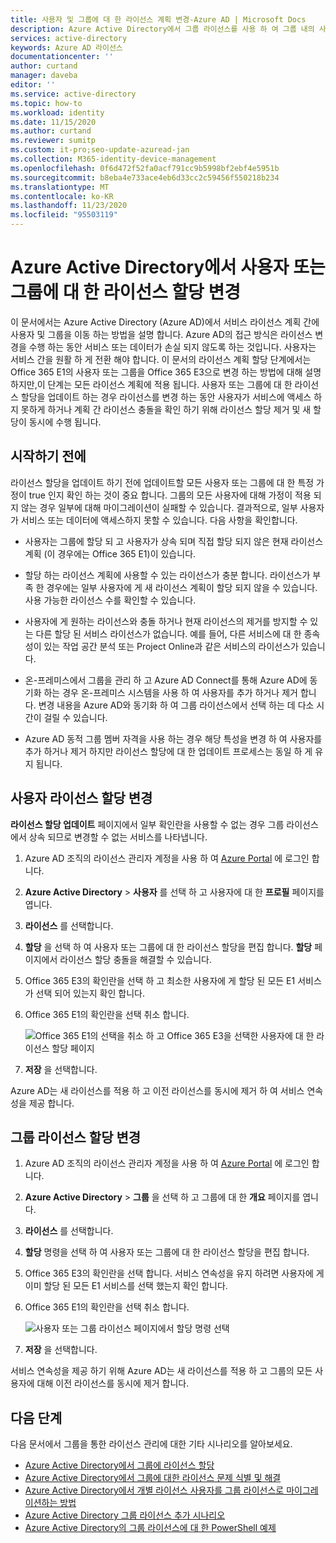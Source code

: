 ```yaml
---
title: 사용자 및 그룹에 대 한 라이선스 계획 변경-Azure AD | Microsoft Docs
description: Azure Active Directory에서 그룹 라이선스를 사용 하 여 그룹 내의 사용자를 다른 서비스 계획으로 마이그레이션하는 방법
services: active-directory
keywords: Azure AD 라이선스
documentationcenter: ''
author: curtand
manager: daveba
editor: ''
ms.service: active-directory
ms.topic: how-to
ms.workload: identity
ms.date: 11/15/2020
ms.author: curtand
ms.reviewer: sumitp
ms.custom: it-pro;seo-update-azuread-jan
ms.collection: M365-identity-device-management
ms.openlocfilehash: 0f6d472f52fa0acf791cc9b5998bf2ebf4e5951b
ms.sourcegitcommit: b8eba4e733ace4eb6d33cc2c59456f550218b234
ms.translationtype: MT
ms.contentlocale: ko-KR
ms.lasthandoff: 11/23/2020
ms.locfileid: "95503119"
---
```

# <a name="change-license-assignments-for-a-user-or-group-in-azure-active-directory"></a>Azure Active Directory에서 사용자 또는 그룹에 대 한 라이선스 할당 변경

이 문서에서는 Azure Active Directory (Azure AD)에서 서비스 라이선스 계획 간에 사용자 및 그룹을 이동 하는 방법을 설명 합니다. Azure AD의 접근 방식은 라이선스 변경을 수행 하는 동안 서비스 또는 데이터가 손실 되지 않도록 하는 것입니다. 사용자는 서비스 간을 원활 하 게 전환 해야 합니다. 이 문서의 라이선스 계획 할당 단계에서는 Office 365 E1의 사용자 또는 그룹을 Office 365 E3으로 변경 하는 방법에 대해 설명 하지만,이 단계는 모든 라이선스 계획에 적용 됩니다. 사용자 또는 그룹에 대 한 라이선스 할당을 업데이트 하는 경우 라이선스를 변경 하는 동안 사용자가 서비스에 액세스 하지 못하게 하거나 계획 간 라이선스 충돌을 확인 하기 위해 라이선스 할당 제거 및 새 할당이 동시에 수행 됩니다.

## <a name="before-you-begin"></a>시작하기 전에

라이선스 할당을 업데이트 하기 전에 업데이트할 모든 사용자 또는 그룹에 대 한 특정 가정이 true 인지 확인 하는 것이 중요 합니다. 그룹의 모든 사용자에 대해 가정이 적용 되지 않는 경우 일부에 대해 마이그레이션이 실패할 수 있습니다. 결과적으로, 일부 사용자가 서비스 또는 데이터에 액세스하지 못할 수 있습니다. 다음 사항을 확인합니다.

- 사용자는 그룹에 할당 되 고 사용자가 상속 되며 직접 할당 되지 않은 현재 라이선스 계획 (이 경우에는 Office 365 E1)이 있습니다.

- 할당 하는 라이선스 계획에 사용할 수 있는 라이선스가 충분 합니다. 라이선스가 부족 한 경우에는 일부 사용자에 게 새 라이선스 계획이 할당 되지 않을 수 있습니다. 사용 가능한 라이선스 수를 확인할 수 있습니다.

- 사용자에 게 원하는 라이선스와 충돌 하거나 현재 라이선스의 제거를 방지할 수 있는 다른 할당 된 서비스 라이선스가 없습니다. 예를 들어, 다른 서비스에 대 한 종속성이 있는 작업 공간 분석 또는 Project Online과 같은 서비스의 라이선스가 있습니다.

- 온-프레미스에서 그룹을 관리 하 고 Azure AD Connect를 통해 Azure AD에 동기화 하는 경우 온-프레미스 시스템을 사용 하 여 사용자를 추가 하거나 제거 합니다. 변경 내용을 Azure AD와 동기화 하 여 그룹 라이선스에서 선택 하는 데 다소 시간이 걸릴 수 있습니다.

- Azure AD 동적 그룹 멤버 자격을 사용 하는 경우 해당 특성을 변경 하 여 사용자를 추가 하거나 제거 하지만 라이선스 할당에 대 한 업데이트 프로세스는 동일 하 게 유지 됩니다.

## <a name="change-user-license-assignments"></a>사용자 라이선스 할당 변경

**라이선스 할당 업데이트** 페이지에서 일부 확인란을 사용할 수 없는 경우 그룹 라이선스에서 상속 되므로 변경할 수 없는 서비스를 나타냅니다.

1. Azure AD 조직의 라이선스 관리자 계정을 사용 하 여 [Azure Portal](https://portal.azure.com/) 에 로그인 합니다.
1. **Azure Active Directory**  >  **사용자** 를 선택 하 고 사용자에 대 한 **프로필** 페이지를 엽니다.
1. **라이선스** 를 선택합니다.
1. **할당** 을 선택 하 여 사용자 또는 그룹에 대 한 라이선스 할당을 편집 합니다. **할당** 페이지에서 라이선스 할당 충돌을 해결할 수 있습니다.
1. Office 365 E3의 확인란을 선택 하 고 최소한 사용자에 게 할당 된 모든 E1 서비스가 선택 되어 있는지 확인 합니다.
1. Office 365 E1의 확인란을 선택 취소 합니다.

    ![Office 365 E1의 선택을 취소 하 고 Office 365 E3을 선택한 사용자에 대 한 라이선스 할당 페이지](./media/licensing-groups-change-licenses/update-user-license-assignments.png)

1. **저장** 을 선택합니다.

Azure AD는 새 라이선스를 적용 하 고 이전 라이선스를 동시에 제거 하 여 서비스 연속성을 제공 합니다.

## <a name="change-group-license-assignments"></a>그룹 라이선스 할당 변경

1. Azure AD 조직의 라이선스 관리자 계정을 사용 하 여 [Azure Portal](https://portal.azure.com/) 에 로그인 합니다.
1. **Azure Active Directory**  >  **그룹** 을 선택 하 고 그룹에 대 한 **개요** 페이지를 엽니다.
1. **라이선스** 를 선택합니다.
1. **할당** 명령을 선택 하 여 사용자 또는 그룹에 대 한 라이선스 할당을 편집 합니다.
1. Office 365 E3의 확인란을 선택 합니다. 서비스 연속성을 유지 하려면 사용자에 게 이미 할당 된 모든 E1 서비스를 선택 했는지 확인 합니다.
1. Office 365 E1의 확인란을 선택 취소 합니다.

    ![사용자 또는 그룹 라이선스 페이지에서 할당 명령 선택](./media/licensing-groups-change-licenses/update-group-license-assignments.png)

1. **저장** 을 선택합니다.

서비스 연속성을 제공 하기 위해 Azure AD는 새 라이선스를 적용 하 고 그룹의 모든 사용자에 대해 이전 라이선스를 동시에 제거 합니다.

## <a name="next-steps"></a>다음 단계

다음 문서에서 그룹을 통한 라이선스 관리에 대한 기타 시나리오를 알아보세요.

- [Azure Active Directory에서 그룹에 라이선스 할당](licensing-groups-assign.md)
- [Azure Active Directory에서 그룹에 대한 라이선스 문제 식별 및 해결](licensing-groups-resolve-problems.md)
- [Azure Active Directory에서 개별 라이선스 사용자를 그룹 라이선스로 마이그레이션하는 방법](licensing-groups-migrate-users.md)
- [Azure Active Directory 그룹 라이선스 추가 시나리오](licensing-group-advanced.md)
- [Azure Active Directory의 그룹 라이선스에 대 한 PowerShell 예제](licensing-ps-examples.md)
